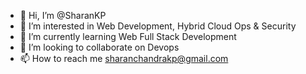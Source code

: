 - 👋 Hi, I’m @SharanKP
- 👀 I’m interested in Web Development, Hybrid Cloud Ops & Security 
- 🌱 I’m currently learning Web Full Stack Development
- 💞️ I’m looking to collaborate on Devops
- 📫 How to reach me sharanchandrakp@gmail.com

<!---
SharanKP/SharanKP is a ✨ special ✨ repository because its `README.md` (this file) appears on your GitHub profile.
You can click the Preview link to take a look at your changes.
--->
